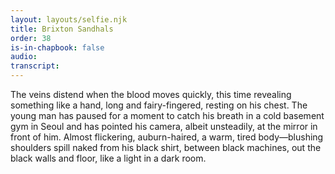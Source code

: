```yaml
---
layout: layouts/selfie.njk
title: Brixton Sandhals
order: 38
is-in-chapbook: false
audio:
transcript:
---
```


The veins distend when the blood moves quickly, this time revealing something like a hand, long and fairy-fingered, resting on his chest. The young man has paused for a moment to catch his breath in a cold basement gym in Seoul and has pointed his camera, albeit unsteadily, at the mirror in front of him. Almost flickering, auburn-haired, a warm, tired body—blushing shoulders spill naked from his black shirt, between black machines, out the black walls and floor, like a light in a dark room.
